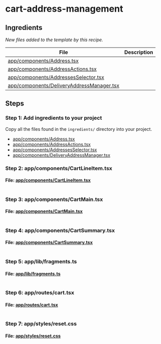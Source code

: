 # cart-address-management



## Ingredients

_New files added to the template by this recipe._

| File | Description |
| --- | --- |
| [app/components/Address.tsx](https://github.com/Shopify/hydrogen/blob/658f0c7ed75d10c0789d426a1dbc771e31a6c2a9/cookbook/recipes/cart-address-management/ingredients/templates/skeleton/app/components/Address.tsx) |  |
| [app/components/AddressActions.tsx](https://github.com/Shopify/hydrogen/blob/658f0c7ed75d10c0789d426a1dbc771e31a6c2a9/cookbook/recipes/cart-address-management/ingredients/templates/skeleton/app/components/AddressActions.tsx) |  |
| [app/components/AddressesSelector.tsx](https://github.com/Shopify/hydrogen/blob/658f0c7ed75d10c0789d426a1dbc771e31a6c2a9/cookbook/recipes/cart-address-management/ingredients/templates/skeleton/app/components/AddressesSelector.tsx) |  |
| [app/components/DeliveryAddressManager.tsx](https://github.com/Shopify/hydrogen/blob/658f0c7ed75d10c0789d426a1dbc771e31a6c2a9/cookbook/recipes/cart-address-management/ingredients/templates/skeleton/app/components/DeliveryAddressManager.tsx) |  |

## Steps

### Step 1: Add ingredients to your project

Copy all the files found in the `ingredients/` directory into your project.

- [app/components/Address.tsx](https://github.com/Shopify/hydrogen/blob/658f0c7ed75d10c0789d426a1dbc771e31a6c2a9/cookbook/recipes/cart-address-management/ingredients/templates/skeleton/app/components/Address.tsx)
- [app/components/AddressActions.tsx](https://github.com/Shopify/hydrogen/blob/658f0c7ed75d10c0789d426a1dbc771e31a6c2a9/cookbook/recipes/cart-address-management/ingredients/templates/skeleton/app/components/AddressActions.tsx)
- [app/components/AddressesSelector.tsx](https://github.com/Shopify/hydrogen/blob/658f0c7ed75d10c0789d426a1dbc771e31a6c2a9/cookbook/recipes/cart-address-management/ingredients/templates/skeleton/app/components/AddressesSelector.tsx)
- [app/components/DeliveryAddressManager.tsx](https://github.com/Shopify/hydrogen/blob/658f0c7ed75d10c0789d426a1dbc771e31a6c2a9/cookbook/recipes/cart-address-management/ingredients/templates/skeleton/app/components/DeliveryAddressManager.tsx)

### Step 2: app/components/CartLineItem.tsx



#### File: [app/components/CartLineItem.tsx](https://github.com/Shopify/hydrogen/blob/658f0c7ed75d10c0789d426a1dbc771e31a6c2a9/templates/skeleton/app/components/CartLineItem.tsx)

```diff

```

### Step 3: app/components/CartMain.tsx



#### File: [app/components/CartMain.tsx](https://github.com/Shopify/hydrogen/blob/658f0c7ed75d10c0789d426a1dbc771e31a6c2a9/templates/skeleton/app/components/CartMain.tsx)

```diff

```

### Step 4: app/components/CartSummary.tsx



#### File: [app/components/CartSummary.tsx](https://github.com/Shopify/hydrogen/blob/658f0c7ed75d10c0789d426a1dbc771e31a6c2a9/templates/skeleton/app/components/CartSummary.tsx)

```diff

```

### Step 5: app/lib/fragments.ts



#### File: [app/lib/fragments.ts](https://github.com/Shopify/hydrogen/blob/658f0c7ed75d10c0789d426a1dbc771e31a6c2a9/templates/skeleton/app/lib/fragments.ts)

```diff

```

### Step 6: app/routes/cart.tsx



#### File: [app/routes/cart.tsx](https://github.com/Shopify/hydrogen/blob/658f0c7ed75d10c0789d426a1dbc771e31a6c2a9/templates/skeleton/app/routes/cart.tsx)

```diff

```

### Step 7: app/styles/reset.css



#### File: [app/styles/reset.css](https://github.com/Shopify/hydrogen/blob/658f0c7ed75d10c0789d426a1dbc771e31a6c2a9/templates/skeleton/app/styles/reset.css)

```diff

```